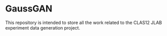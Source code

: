 # GaussGAN
This repository is intended to store all the work related to the CLAS12 JLAB experiment data generation project.
